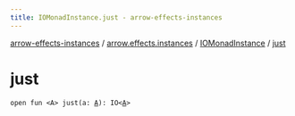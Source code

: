 ```yaml
---
title: IOMonadInstance.just - arrow-effects-instances
---
```


[arrow-effects-instances](../../index.html) / [arrow.effects.instances](../index.html) / [IOMonadInstance](index.html) / [just](./just.html)

# just

`open fun <A> just(a: `[`A`](just.html#A)`): IO<`[`A`](just.html#A)`>`